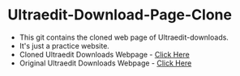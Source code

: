 # Ultraedit-Download-Page-Clone

- This git contains the cloned web page of Ultraedit-downloads.
- It's just a practice website.
- Cloned Ultraedit Downloads Webpage - [Click Here](https://manjeetsingh-02.github.io/Ultraedit-Download-Page-Clone)
- Original Ultraedit Downloads Webpage - [Click Here](https://www.ultraedit.com/downloads/ultraedit-download-thank-you)